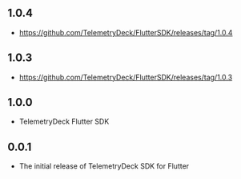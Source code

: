 ## 1.0.4

- https://github.com/TelemetryDeck/FlutterSDK/releases/tag/1.0.4


## 1.0.3

- https://github.com/TelemetryDeck/FlutterSDK/releases/tag/1.0.3


## 1.0.0

- TelemetryDeck Flutter SDK

## 0.0.1

- The initial release of TelemetryDeck SDK for Flutter
